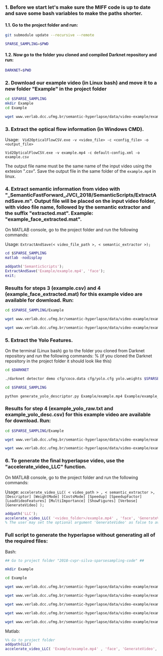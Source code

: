 ### 1. Before we start let's make sure the MIFF code is up to date and save some bash variables to make the paths shorter.

#### 1.1. Go to the project folder and run:
```bash
git submodule update --recursive --remote

SPARSE_SAMPLING=$PWD
```

#### 1.2. Now go to the folder you cloned and compiled Darknet repository and run:
```bash
DARKNET=$PWD
```

### 2. Download our example video (in Linux bash) and move it to a new folder "Example" in the project folder
```bash
cd $SPARSE_SAMPLING
mkdir Example
cd Example

wget www.verlab.dcc.ufmg.br/semantic-hyperlapse/data/video-example/example.mp4
```

### 3. Extract the optical flow information (in Windows CMD). 

Usage: ` Vid2OpticalFlowCSV.exe -v <video_file> -c <config_file> -o <output_file>`
```
Vid2OpticalFlowCSV.exe -v example.mp4 -c default-config.xml -o example.csv
```

The output file name must be the same name of the input video using the extesion ".csv". Save the output file in the same folder of the `example.mp4` in linux.


### 4. Extract semantic information from video with "_SemanticFastForward_JVCI_2018/SemanticScripts/ExtractAndSave.m". Output file will be placed on the input video folder, with video file name, followed by the semantic extractor and the suffix "extracted.mat". Example: "example_face_extracted.mat".

On MATLAB console, go to the project folder and run the following commands:

Usage: `ExtractAndSave(< video_file_path >, < semantic_extractor >);`
```matlab
cd $SPARSE_SAMPLING
matlab -nodisplay

addpath('SemanticScripts');
ExtractAndSave('Example/example.mp4', 'face');
exit;
```

### Results for steps 3 (example.csv) and 4 (example_face_extracted.mat) for this example video are available for download. Run:

```bash
cd $SPARSE_SAMPLING/Example

wget www.verlab.dcc.ufmg.br/semantic-hyperlapse/data/video-example/example.csv

wget www.verlab.dcc.ufmg.br/semantic-hyperlapse/data/video-example/example_face_extracted.mat
```

### 5. Extract the Yolo Features.

On the terminal (Linux bash) go to the folder you cloned from Darknet repository and run the following commands:
% (if you cloned the Darknet repository in the project folder it should look like this)

```bash
cd $DARKNET

./darknet detector demo cfg/coco.data cfg/yolo.cfg yolo.weights $SPARSE_SAMPLING/Example/example.mp4 $SPARSE_SAMPLING/Example/example_yolo_raw.txt

cd $SPARSE_SAMPLING

python generate_yolo_descriptor.py Example/example.mp4 Example/example_yolo_raw.txt Example/example_yolo_desc.csv
```

### Results for step 4 (example_yolo_raw.txt and example_yolo_desc.csv) for this example video are available for download. Run:

```bash
cd $SPARSE_SAMPLING/Example

wget www.verlab.dcc.ufmg.br/semantic-hyperlapse/data/video-example/example_yolo_raw.txt

wget www.verlab.dcc.ufmg.br/semantic-hyperlapse/data/video-example/example_yolo_desc.csv
```

### 6. To generate the final hyperlapse video, use the "accelerate_video_LLC" function.

On MATLAB console, go to the project folder and run the following commands:

Usage: `accelerate_video_LLC( < video_path > , < semantic_extractor >, [Descriptor] [WeightMode] [CostsMode] [Speedup] [SpeedupFactor] [LoadVideoFeatures] [MultiImportance] [ShowFigures] [Verbose] [GenerateVideo] );`

```matlab
addpath('LLC');
accelerate_video_LLC( '<video_folder>/example.mp4' , 'face', 'GenerateVideo', false);
% The user may set the optional argument 'GenerateVideo' as false to avoid generate the output video during the search.
```

### Full script to generate the hyperlapse without generating all of the required files:

Bash:
```bash
## Go to project folder "2018-cvpr-silva-sparsesampling-code" ##

mkdir Example

cd Example

wget www.verlab.dcc.ufmg.br/semantic-hyperlapse/data/video-example/example.mp4

wget www.verlab.dcc.ufmg.br/semantic-hyperlapse/data/video-example/example.csv

wget www.verlab.dcc.ufmg.br/semantic-hyperlapse/data/video-example/example_face_extracted.mat

wget www.verlab.dcc.ufmg.br/semantic-hyperlapse/data/video-example/example_yolo_raw.txt

wget www.verlab.dcc.ufmg.br/semantic-hyperlapse/data/video-example/example_yolo_desc.csv
```

Matlab:
```matlab
%% Go to project folder 
addpath(LLC)
accelerate_video_LLC( 'Example/example.mp4' , 'face', 'GenerateVideo', false);
```

